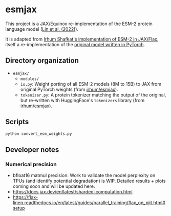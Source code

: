 # esmjax

This project is a JAX/Equinox re-implementation of the ESM-2 protein language model ([Lin et al. (2022)](https://www.biorxiv.org/content/10.1101/2022.07.20.500902v1)).

It is adapted from [Irhum Shafkat's implementation of ESM-2 in JAX/Flax](https://github.com/irhum/esmjax), itself a re-implementation of the [original model written in PyTorch](https://github.com/facebookresearch/esm).

## Directory organization

- `esmjax/`
    - `modules/`
    - `io.py`: Weight porting of all ESM-2 models (8M to 15B) to JAX from original PyTorch weights (from [irhum/esmjax](https://github.com/irhum/esmjax)).
    - `tokenizer.py`: A protein tokenizer matching the output of the original, but re-written with HuggingFace's `tokenizers` library (from [irhum/esmjax](https://github.com/irhum/esmjax)).

## Scripts

```bash
python convert_esm_weights.py
```

## Developer notes

### Numerical precision
- bfloat16 matmul precision: Work to validate the model perplexity on TPUs (and identify potential degradation) is WIP. Detailed results + plots coming soon and will be updated here.
- https://docs.jax.dev/en/latest/sharded-computation.html
- https://flax-linen.readthedocs.io/en/latest/guides/parallel_training/flax_on_pjit.html#setup